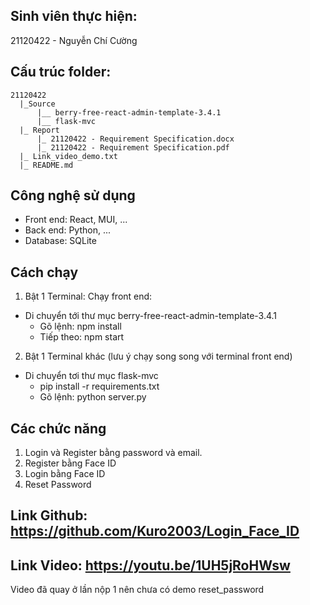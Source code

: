 ## Sinh viên thực hiện:

21120422 - Nguyễn Chí Cường

## Cấu trúc folder:

    21120422
      |_Source
          |__ berry-free-react-admin-template-3.4.1
          |__ flask-mvc
      |_ Report
          |_ 21120422 - Requirement Specification.docx
          |_ 21120422 - Requirement Specification.pdf
      |_ Link_video_demo.txt
      |_ README.md


## Công nghệ sử dụng

- Front end: React, MUI, ...
- Back end: Python, ...
- Database: SQLite

## Cách chạy

1. Bật 1 Terminal: Chạy front end:

- Di chuyển tới thư mục berry-free-react-admin-template-3.4.1
  - Gõ lệnh: npm install
  - Tiếp theo: npm start

2. Bật 1 Terminal khác (lưu ý chạy song song với terminal front end)

- Di chuyển tơi thư mục flask-mvc
  - pip install -r requirements.txt
  - Gõ lệnh: python server.py

## Các chức năng

1. Login và Register bằng password và email.
2. Register bằng Face ID
3. Login bằng Face ID
4. Reset Password

## Link Github: https://github.com/Kuro2003/Login_Face_ID

## Link Video: https://youtu.be/1UH5jRoHWsw

Video đã quay ở lần nộp 1 nên chưa có demo reset_password
